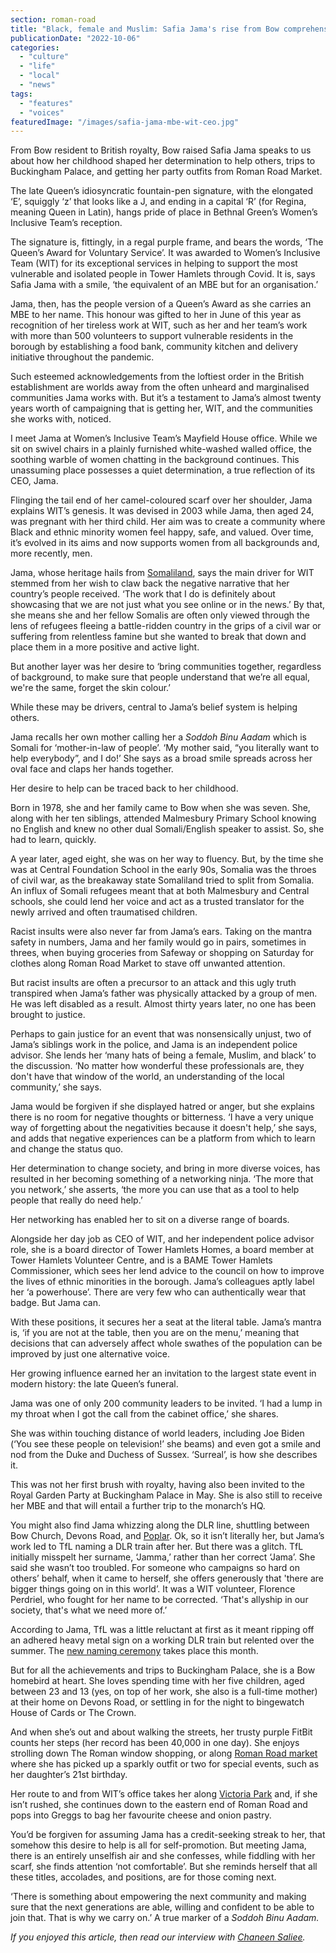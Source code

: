 ```yaml
---
section: roman-road
title: "Black, female and Muslim: Safia Jama's rise from Bow comprehensive to MBE"
publicationDate: "2022-10-06"
categories: 
  - "culture"
  - "life"
  - "local"
  - "news"
tags: 
  - "features"
  - "voices"
featuredImage: "/images/safia-jama-mbe-wit-ceo.jpg"
---
```


From Bow resident to British royalty, Bow raised Safia Jama speaks to us about how her childhood shaped her determination to help others, trips to Buckingham Palace, and getting her party outfits from Roman Road Market.

The late Queen’s idiosyncratic fountain-pen signature, with the elongated ‘E’, squiggly ‘z’ that looks like a J, and ending in a capital ‘R’ (for Regina, meaning Queen in Latin), hangs pride of place in Bethnal Green’s Women’s Inclusive Team’s reception.

The signature is, fittingly, in a regal purple frame, and bears the words, ‘The Queen’s Award for Voluntary Service’. It was awarded to Women’s Inclusive Team (WIT) for its exceptional services in helping to support the most vulnerable and isolated people in Tower Hamlets through Covid. It is, says Safia Jama with a smile, ‘the equivalent of an MBE but for an organisation.’ 

Jama, then, has the people version of a Queen’s Award as she carries an MBE to her name. This honour was gifted to her in June of this year as recognition of her tireless work at WIT, such as her and her team’s work with more than 500 volunteers to support vulnerable residents in the borough by establishing a food bank, community kitchen and delivery initiative throughout the pandemic.

Such esteemed acknowledgements from the loftiest order in the British establishment are worlds away from the often unheard and marginalised communities Jama works with. But it’s a testament to Jama’s almost twenty years worth of campaigning that is getting her, WIT, and the communities she works with, noticed.

I meet Jama at Women’s Inclusive Team’s Mayfield House office. While we sit on swivel chairs in a plainly furnished white-washed walled office, the soothing warble of women chatting in the background continues. This unassuming place possesses a quiet determination, a true reflection of its CEO, Jama.

Flinging the tail end of her camel-coloured scarf over her shoulder, Jama explains WIT’s genesis. It was devised in 2003 while Jama, then aged 24, was pregnant with her third child. Her aim was to create a community where Black and ethnic minority women feel happy, safe, and valued. Over time, it’s evolved in its aims and now supports women from all backgrounds and, more recently, men.

Jama, whose heritage hails from [Somaliland](https://romanroadlondon.com/ayaan-gulaid-bow-somaliland-recognition/), says the main driver for WIT stemmed from her wish to claw back the negative narrative that her country’s people received. ‘The work that I do is definitely about showcasing that we are not just what you see online or in the news.’ By that, she means she and her fellow Somalis are often only viewed through the lens of refugees fleeing a battle-ridden country in the grips of a civil war or suffering from relentless famine but she wanted to break that down and place them in a more positive and active light.

But another layer was her desire to ‘bring communities together, regardless of background, to make sure that people understand that we’re all equal, we're the same, forget the skin colour.’

While these may be drivers, central to Jama’s belief system is helping others.

Jama recalls her own mother calling her a _Soddoh Binu Aadam_ which is Somali for ‘mother-in-law of people’. ‘My mother said, “you literally want to help everybody”, and I do!’ She says as a broad smile spreads across her oval face and claps her hands together.

Her desire to help can be traced back to her childhood.

Born in 1978, she and her family came to Bow when she was seven. She, along with her ten siblings, attended Malmesbury Primary School knowing no English and knew no other dual Somali/English speaker to assist. So, she had to learn, quickly.

A year later, aged eight, she was on her way to fluency. But, by the time she was at Central Foundation School in the early 90s, Somalia was the throes of civil war, as the breakaway state Somaliland tried to split from Somalia. An influx of Somali refugees meant that at both Malmesbury and Central schools, she could lend her voice and act as a trusted translator for the newly arrived and often traumatised children.

Racist insults were also never far from Jama’s ears. Taking on the mantra safety in numbers, Jama and her family would go in pairs, sometimes in threes, when buying groceries from Safeway or shopping on Saturday for clothes along Roman Road Market to stave off unwanted attention.

But racist insults are often a precursor to an attack and this ugly truth transpired when Jama’s father was physically attacked by a group of men. He was left disabled as a result. Almost thirty years later, no one has been brought to justice.  

Perhaps to gain justice for an event that was nonsensically unjust, two of Jama’s siblings work in the police, and Jama is an independent police advisor. She lends her ‘many hats of being a female, Muslim, and black’ to the discussion. ‘No matter how wonderful these professionals are, they don't have that window of the world, an understanding of the local community,’ she says.

Jama would be forgiven if she displayed hatred or anger, but she explains there is no room for negative thoughts or bitterness. ‘I have a very unique way of forgetting about the negativities because it doesn't help,’ she says, and adds that negative experiences can be a platform from which to learn and change the status quo.

Her determination to change society, and bring in more diverse voices, has resulted in her becoming something of a networking ninja. ‘The more that you network,’ she asserts, ‘the more you can use that as a tool to help people that really do need help.’

Her networking has enabled her to sit on a diverse range of boards. 

Alongside her day job as CEO of WIT, and her independent police advisor role, she is a board director of Tower Hamlets Homes, a board member at Tower Hamlets Volunteer Centre, and is a BAME Tower Hamlets Commissioner, which sees her lend advice to the council on how to improve the lives of ethnic minorities in the borough. Jama’s colleagues aptly label her ‘a powerhouse’. There are very few who can authentically wear that badge. But Jama can.

With these positions, it secures her a seat at the literal table. Jama’s mantra is, ‘if you are not at the table, then you are on the menu,’ meaning that decisions that can adversely affect whole swathes of the population can be improved by just one alternative voice. 

Her growing influence earned her an invitation to the largest state event in modern history: the late Queen’s funeral.

Jama was one of only 200 community leaders to be invited. ‘I had a lump in my throat when I got the call from the cabinet office,’ she shares.

She was within touching distance of world leaders, including Joe Biden (‘You see these people on television!’ she beams) and even got a smile and nod from the Duke and Duchess of Sussex. ‘Surreal’, is how she describes it.

This was not her first brush with royalty, having also been invited to the Royal Garden Party at Buckingham Palace in May. She is also still to receive her MBE and that will entail a further trip to the monarch’s HQ.

You might also find Jama whizzing along the DLR line, shuttling between Bow Church, Devons Road, and [Poplar](https://poplarlondon.co.uk/). Ok, so it isn’t literally her, but Jama’s work led to TfL naming a DLR train after her. But there was a glitch. TfL initially misspelt her surname, ‘Jamma,’ rather than her correct ‘Jama’. She said she wasn’t too troubled. For someone who campaigns so hard on others’ behalf, when it came to herself, she offers generously that 'there are bigger things going on in this world’. It was a WIT volunteer, Florence Perdriel, who fought for her name to be corrected. ‘That's allyship in our society, that's what we need more of.’ 

According to Jama, TfL was a little reluctant at first as it meant ripping off an adhered heavy metal sign on a working DLR train but relented over the summer. The [new naming ceremony](https://romanroadlondon.com/safia-jama-dlr-train-plaque-name-ceremony/) takes place this month.

But for all the achievements and trips to Buckingham Palace, she is a Bow homebird at heart. She loves spending time with her five children, aged between 23 and 13 (yes, on top of her work, she also is a full-time mother) at their home on Devons Road, or settling in for the night to bingewatch House of Cards or The Crown.

And when she’s out and about walking the streets, her trusty purple FitBit counts her steps (her record has been 40,000 in one day). She enjoys strolling down The Roman window shopping, or along [Roman Road market](https://romanroadlondon.com/roman-road-market-history/) where she has picked up a sparkly outfit or two for special events, such as her daughter’s 21st birthday.

Her route to and from WIT’s office takes her along [Victoria Park](https://romanroadlondon.com/victoria-park-east-london-bow/) and, if she isn’t rushed, she continues down to the eastern end of Roman Road and pops into Greggs to bag her favourite cheese and onion pastry.

You’d be forgiven for assuming Jama has a credit-seeking streak to her, that somehow this desire to help is all for self-promotion. But meeting Jama, there is an entirely unselfish air and she confesses, while fiddling with her scarf, she finds attention ‘not comfortable’. But she reminds herself that all these titles, accolades, and positions, are for those coming next.

‘There is something about empowering the next community and making sure that the next generations are able, willing and confident to be able to join that. That is why we carry on.’ A true marker of a _Soddoh Binu Aadam._

_If you enjoyed this article, then read our interview with [Chaneen Saliee](https://romanroadlondon.com/chaneen-saliee-mum-influencer/)._


